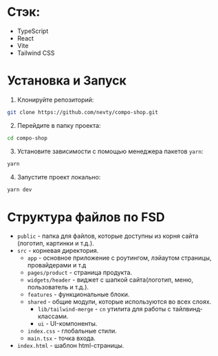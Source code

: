 # Стэк:

- TypeScript
- React
- Vite
- Tailwind CSS

# Установка и Запуск

1. Клонируйте репозиторий:

```sh
git clone https://github.com/nevty/compo-shop.git
```

2. Перейдите в папку проекта:

```sh
cd compo-shop
```

3. Установите зависимости с помощью менеджера пакетов `yarn`:

```sh
yarn
```

4. Запустите проект локально:

```sh
yarn dev
```

# Структура файлов по FSD

- `public` - папка для файлов, которые доступны из корня сайта (логотип, картинки и т.д.).
- `src` - корневая директория.
  - `app` - основное приложение с роутингом, лэйаутом страницы, провайдерами и т.д
  - `pages/product` - страница продукта.
  - `widgets/header` - виджет с шапкой сайта(логотип, меню, пользователь и т.д.).
  - `features` - функциональные блоки.
  - `shared` - общие модули, которые используются во всех слоях.
    - `lib/tailwind-merge` - `cn` утилита для работы с тайлвинд-классами.
    - `ui` - UI-компоненты.
  - `index.css` - глобальные стили.
  - `main.tsx` - точка входа.
- `index.html` - шаблон html-страницы.


